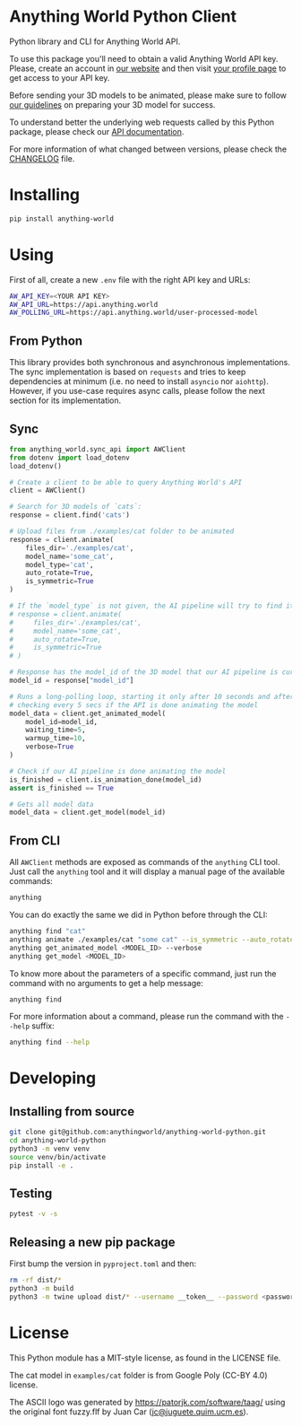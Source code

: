 # Anything World Python Client

Python library and CLI for Anything World API.

To use this package you'll need to obtain a valid Anything World API key.
Please, create an account in
[our website](https://app.anything.world/register) and then visit
[your profile page](https://app.anything.world/profile) to
get access to your API key.

Before sending your 3D models to be animated, please make sure to follow [our guidelines](https://anything-world.gitbook.io/anything-world/api/preparing-your-3d-model)
on preparing your 3D model for success.

To understand better the underlying web requests called by this
Python package, please check our
[API documentation](https://anything-world.gitbook.io/anything-world/api/rest-api-references).

For more information of what changed between versions, please check the
[CHANGELOG](./CHANGELOG.md) file.

# Installing

```bash
pip install anything-world
```

# Using

First of all, create a new `.env` file with the right API key and URLs:

```bash
AW_API_KEY=<YOUR API KEY>
AW_API_URL=https://api.anything.world
AW_POLLING_URL=https://api.anything.world/user-processed-model
```

## From Python

This library provides both synchronous and asynchronous implementations.
The sync implementation is based on `requests` and tries to keep dependencies
at minimum (i.e. no need to install `asyncio` nor `aiohttp`). However,
if you use-case requires async calls, please follow the next section for its
implementation.

## Sync

```python
from anything_world.sync_api import AWClient
from dotenv import load_dotenv
load_dotenv()

# Create a client to be able to query Anything World's API
client = AWClient()

# Search for 3D models of `cats`:
response = client.find('cats')

# Upload files from ./examples/cat folder to be animated
response = client.animate(
    files_dir='./examples/cat',
    model_name='some_cat',
    model_type='cat',
    auto_rotate=True,
    is_symmetric=True
)

# If the `model_type` is not given, the AI pipeline will try to find it automatically!
# response = client.animate(
#     files_dir='./examples/cat',
#     model_name='some_cat',
#     auto_rotate=True,
#     is_symmetric=True
# )

# Response has the model_id of the 3D model that our AI pipeline is currently animating
model_id = response["model_id"]

# Runs a long-polling loop, starting it only after 10 seconds and after that,
# checking every 5 secs if the API is done animating the model
model_data = client.get_animated_model(
    model_id=model_id,
    waiting_time=5,
    warmup_time=10,
    verbose=True
)

# Check if our AI pipeline is done animating the model
is_finished = client.is_animation_done(model_id)
assert is_finished == True

# Gets all model data
model_data = client.get_model(model_id)
```

## From CLI

All `AWClient` methods are exposed as commands of the `anything` CLI tool.
Just call the `anything` tool and it will display a manual page of the
available commands:

```bash
anything
```

You can do exactly the same we did in Python before through the CLI:

```bash
anything find "cat"
anything animate ./examples/cat "some cat" --is_symmetric --auto_rotate
anything get_animated_model <MODEL_ID> --verbose
anything get_model <MODEL_ID>
```

To know more about the parameters of a specific command, just run the
command with no arguments to get a help message:

```bash
anything find
```

For more information about a command, please run the command with the `--help`
suffix:

```bash
anything find --help
```

# Developing

## Installing from source

```bash
git clone git@github.com:anythingworld/anything-world-python.git
cd anything-world-python
python3 -m venv venv
source venv/bin/activate
pip install -e .
```

## Testing

```bash
pytest -v -s
```

## Releasing a new pip package

First bump the version in `pyproject.toml` and then:

```bash
rm -rf dist/*
python3 -m build
python3 -m twine upload dist/* --username __token__ --password <password>
```

# License

This Python module has a MIT-style license, as found in the LICENSE file.

The cat model in `examples/cat` folder is from Google Poly (CC-BY 4.0) license.

The ASCII logo was generated by https://patorjk.com/software/taag/ using the
original font fuzzy.flf by Juan Car (jc@juguete.quim.ucm.es).
